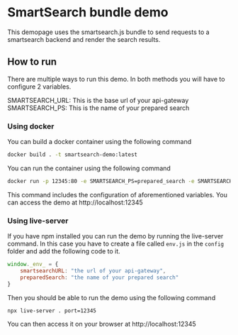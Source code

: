 # SmartSearch bundle demo

This demopage uses the smartsearch.js bundle to send requests to a smartsearch backend and render the search results.

## How to run

There are multiple ways to run this demo. In both methods you will have to configure 2 variables.

SMARTSEARCH_URL: This is the base url of your api-gateway
SMARTSEARCH_PS: This is the name of your prepared search

### Using docker

You can build a docker container using the following command

```bash
docker build . -t smartsearch-demo:latest
```

You can run the container using the following command

```bash
docker run -p 12345:80 -e SMARTSEARCH_PS=prepared_search -e SMARTSEARCH_URL=api-gateway-url smartsearch-demo:latest
```

This command includes the configuration of aforementioned variables. You can access the demo at http://localhost:12345

### Using live-server

If you have npm installed you can run the demo by running the live-server command. In this case you have to create a file called `env.js` in the `config` folder and add the following code to it.

```javascript
window._env_ = {
    smartsearchURL: "the url of your api-gateway",
    preparedSearch: "the name of your prepared search"
}
```

Then you should be able to run the demo using the following command

```
npx live-server . port=12345
```

You can then access it on your browser at http://localhost:12345